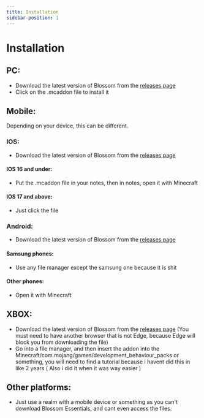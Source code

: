 ```yaml
---
title: Installation
sidebar-position: 1
---
```


# Installation

## PC:
- Download the latest version of Blossom from the [releases page](https://github.com/BlossomUtils/BlossomEssentials/releases)
- Click on the .mcaddon file to install it

## Mobile:
Depending on your device, this can be different.

### IOS:
- Download the latest version of Blossom from the [releases page](https://github.com/BlossomUtils/BlossomEssentials/releases)

#### IOS 16 and under:
- Put the .mcaddon file in your notes, then in notes, open it with Minecraft

#### IOS 17 and above:
- Just click the file

### Android:
- Download the latest version of Blossom from the [releases page](https://github.com/BlossomUtils/BlossomEssentials/releases)

#### Samsung phones:
- Use any file manager except the samsung one because it is shit

#### Other phones:
- Open it with Minecraft

## XBOX:
- Download the latest version of Blossom from the [releases page](https://github.com/BlossomUtils/BlossomEssentials/releases) (You must need to have another browser that is not Edge, because Edge will block you from downloading the file)
- Go into a file manager, and then insert the addon into the Minecraft/com.mojang/games/development_behaviour_packs or something, you will need to find a tutorial because i havent did this in like 2 years ( Also i did it when it was way easier )

## Other platforms:
- Just use a realm with a mobile device or something as you can't download Blossom Essentials, and cant even access the files.